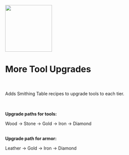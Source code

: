 <img src="https://user-images.githubusercontent.com/54421422/194734380-1a90f9c0-e1f0-4811-b23d-918ef169aa8c.png" width="150"><br />
# More Tool Upgrades<br /><br />

Adds Smithing Table recipes to upgrade tools to each tier.<br /><br /><br />

**Upgrade paths for tools:**<br />

Wood -> Stone -> Gold -> Iron -> Diamond<br /><br />

**Upgrade path for armor:**<br />

Leather -> Gold -> Iron -> Diamond
